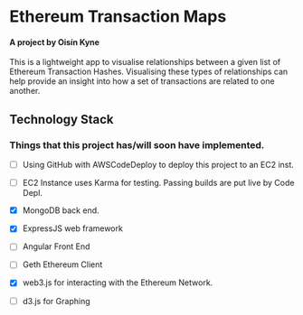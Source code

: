 # Ethereum Transaction Maps
#### A project by Oisín Kyne
This is a lightweight app to visualise relationships between a given list of Ethereum Transaction Hashes. Visualising these types of relationships can help provide an insight into how a set of transactions are related to one another. 


## Technology Stack
### Things that this project has/will soon have implemented.
- [ ] Using GitHub with AWSCodeDeploy to deploy this project to an EC2 inst.
- [ ] EC2 Instance uses Karma for testing. Passing builds are put live by Code Depl.
- [x] MongoDB back end.
- [x] ExpressJS web framework
- [ ] Angular Front End
- [ ] Geth Ethereum Client
- [x] web3.js for interacting with the Ethereum Network.
- [ ] d3.js for Graphing

 
